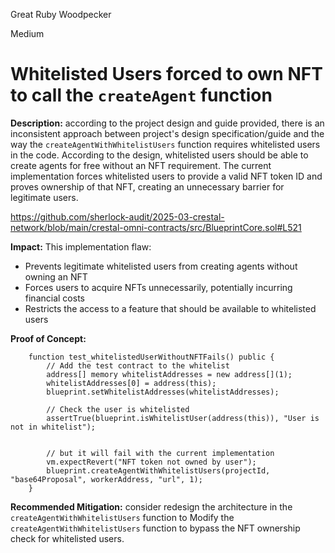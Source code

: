 Great Ruby Woodpecker

Medium

# Whitelisted Users forced to own NFT to call the `createAgent` function

**Description:** according to the project design and guide provided, there is an inconsistent approach between project's design specification/guide and the way the `createAgentWithWhitelistUsers` function requires whitelisted users in the code. According to the design, whitelisted users should be able to create agents for free without an NFT requirement. The current implementation forces whitelisted users to provide a valid NFT token ID and proves ownership of that NFT, creating an unnecessary barrier for legitimate users.

https://github.com/sherlock-audit/2025-03-crestal-network/blob/main/crestal-omni-contracts/src/BlueprintCore.sol#L521

**Impact:** 
This implementation flaw:

- Prevents legitimate whitelisted users from creating agents without owning an NFT
- Forces users to acquire NFTs unnecessarily, potentially incurring financial costs
- Restricts the access to a feature that should be available to whitelisted users

**Proof of Concept:**
```solidity
    function test_whitelistedUserWithoutNFTFails() public {
        // Add the test contract to the whitelist
        address[] memory whitelistAddresses = new address[](1);
        whitelistAddresses[0] = address(this);
        blueprint.setWhitelistAddresses(whitelistAddresses);
    
        // Check the user is whitelisted
        assertTrue(blueprint.isWhitelistUser(address(this)), "User is not in whitelist");
    
        
        // but it will fail with the current implementation
        vm.expectRevert("NFT token not owned by user");
        blueprint.createAgentWithWhitelistUsers(projectId, "base64Proposal", workerAddress, "url", 1);
    }
```

**Recommended Mitigation:** 
consider redesign the architecture in the `createAgentWithWhitelistUsers` function to Modify the `createAgentWithWhitelistUsers` function to bypass the NFT ownership check for whitelisted users.
